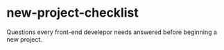 # new-project-checklist
Questions every front-end develepor needs answered before beginning a new project.
